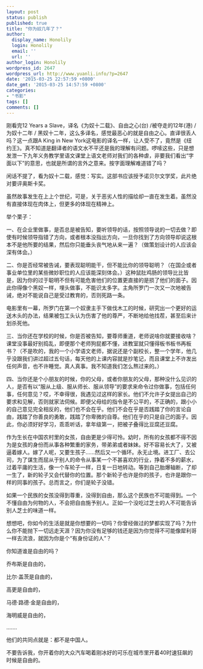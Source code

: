 ```yaml
---
layout: post
status: publish
published: true
title: "你为奴几年了？"
author:
  display_name: Honolily
  login: Honolily
  email: ''
  url: ''
author_login: Honolily
wordpress_id: 2647
wordpress_url: http://www.yuanli.info/?p=2647
date: '2015-03-25 22:57:59 +0800'
date_gmt: '2015-03-25 14:57:59 +0800'
categories:
- "书影"
tags: []
comments: []
---
```

<p>刚看完12 Years a Slave，译名《为奴十二载》、自由之心(台) &#47;被夺走的12年(港) &#47; 为奴十二年 &#47; 黑奴十二年，这么多译名，感觉最恶心的就是自由之心。直译很丢人吗？这一点跟A King in New York这电影的译名一样，让人受不了，竟然是《纽约王》。真不知道是翻译者的语文水不平还是我的理解有问题。啰嗦这些，只是想发泄一下九年义务教学里语文课堂上语文老师对我们的各种虐，非要我们看出&ldquo;字面以下&rdquo;的意思，也就是所谓的言外之意来。按字面理解难道错了吗？</p>
<p>闲话不提了，看为奴十二载，感觉：写实。这部书应该授予诺贝尔文学奖，此片绝对要评奥斯卡奖。</p>
<p>虽然故事发生在上上个世纪，可是，关于恶劣人性的描绘却一直在发生着。虽然没有直接体现在肉体上，但更多的体现在精神上。</p>
<p>举个栗子：</p>
<p>一、在企业里做事，是否总是被告知，要听领导的话，按照领导说的一切去做？即使有时候领导指错了方向，或者根本没指出方向，一旦你找到了方向领导却说这根本不是他所要的结果，然后你只能垂头丧气地从来一遍？（做策划设计的人应该会深有体会。）</p>
<p>二、你是否经常被告诫，要表现聪明能干，但不能比你的领导聪明？（在国企或者事业单位里的某些微妙职位的人应该能深刻体会。）这种鼠肚鸡肠的领导比比皆是，因为你的过于聪明不但有可能危害他们的位置更直接的是损了他们的面子。因此你得像个黑奴一样，埋头做事，不能识太多字。主角所罗门一次又一次地被告诫，绝对不能说自己是受过教育的，否则死路一条。</p>
<p>电影里有一幕，所罗门在第一个奴隶主手下做伐木工的时候，研究出一个更好的运送木头的办法，结果被包工头认为伤害了他的尊严，不断地给他找茬，甚至后来计划杀死他。</p>
<p>三、当你还在学校的时候，你是否被告知，要尊师重道，老师说啥你就要接收啥？课堂没事最好别捣乱，即便那个老师狗屁都不懂，进教室就只懂得板书板书再板书？（不是吹的，我的一个小学语文老师，据说还是个副校长，整一个学年，他几乎没跟我们讲过超过五句话，每天他的上课内容就是抄笔记，而且课堂上不许发出任何声音，也不许睡觉。真人真事。我不知道我们怎么熬过来的。）</p>
<p>四、当你还是个小朋友的时候，你的父母，或者你朋友的父母，那种没什么见识的人，是否有以&ldquo;服从上级、服从师长、服从领导&rdquo;的要求来命令过你做事，包括任何事，任何意见？哎，不幸得很，我遇见过这样的家长。他们不允许子女提出自己的要求和见解，否则就家法伺候。即便父母给的指令是不公平的，不正确的，跟小小的自己意见完全相反的，他们也不会在乎。他们不会在乎是否践踏了你的言论自由，践踏了你善良的勇敢，践踏了你卑微的自尊。他们在乎的只是自己的面子。因此，你必须好好学习，乖乖听话，拿年级第一，把被子叠得比豆腐还豆腐。</p>
<p>作为生长在中国农村里的女孩，自由更是少得可怜。幼时，所有的女孩都不得不因为是女孩的身份而从事各种繁重的家务，带弟弟或者妹妹。好不容易长大了，又被逼着嫁人。嫁了人呢，又要生孩子......然后又一个循环。永无止境。进工厂、去公司，为了谋生而屈从于别人的命令从事某一个不甚喜欢的行业，挣着不多的薪水，过着平庸的生活，像一个车轮子一样，日复一日地转动。等到自己胎爆轴断，了却一生了，新的轮子又会代替你的位置。那个新轮子也许是你的孩子，也许是跟你一样的同事的孩子。总而言之，你们是轮子没错。</p>
<p>如果一个民族的女孩没得到尊重，没得到自由，那么这个民族也不可能得到。一个不懂自由为何物的人，不会把自由施予别人。正如一个没吃过芝士的人不可能告诉别人芝士的味道一样。</p>
<p>想想吧，你如今的生活是就是你想要的一切吗？你曾经做过的梦都实现了吗？为什么你不能抛下一切远走天涯？因为你没有足够的钱还是因为你觉得不可能像犀利哥一样去流浪，就因为你是个&ldquo;有身份证的人&rdquo;？</p>
<p>你知道谁是自由的吗？</p>
<p>乔布斯是自由的，</p>
<p>比尔&middot;盖茨是自由的，</p>
<p>高更是自由的，</p>
<p>马德&middot;路德&middot;金是自由的，</p>
<p>海明威是自由的，</p>
<p>.......</p>
<p>他们的共同点就是：都不是中国人。</p>
<p>不要告诉我，你开着你的大众汽车喝着刚冰好的可乐在城市里开着40时速狂飙的时候是自由的。</p>
<p>&nbsp;</p>
